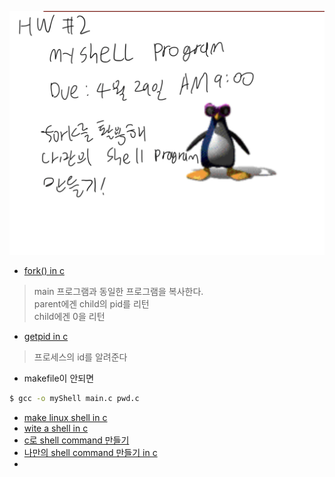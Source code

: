 ![../img/HW2.MyshellProgram.png](../img/HW2.MyshellProgram.png)
* [fork() in c](http://www.csl.mtu.edu/cs4411.ck/www/NOTES/process/fork/create.html)
> main 프로그램과 동일한 프로그램을 복사한다.  
> parent에겐 child의 pid를 리턴  
> child에겐 0을 리턴  

* [getpid in c](https://www.includehelp.com/c/getpid-and-getppid-functions-in-c-linux.aspx)
> 프로세스의 id를 알려준다

* makefile이 안되면
```bash
$ gcc -o myShell main.c pwd.c
```
* [make linux shell in c](https://www.geeksforgeeks.org/making-linux-shell-c/)
* [wite a shell in c](https://brennan.io/2015/01/16/write-a-shell-in-c/)
* [c로 shell command 만들기](https://github.com/Reevid/shell/blob/master/shell.c)
* [나만의 shell command 만들기 in c](https://splug.tistory.com/186)
* []()

